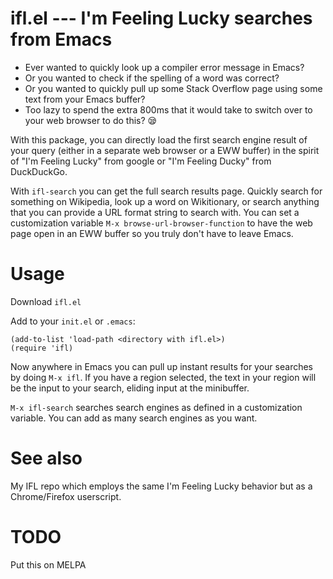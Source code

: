 # ifl.el --- I'm Feeling Lucky searches from Emacs

- Ever wanted to quickly look up a compiler error message in Emacs?
- Or you wanted to check if the spelling of a word was correct?
- Or you wanted to quickly pull up some Stack Overflow page using some text from your Emacs buffer?
- Too lazy to spend the extra 800ms that it would take to switch over to your web browser to do this? 😪

With this package, you can directly load the first search engine result of your query (either in a separate web browser or a EWW buffer) in the spirit of "I'm Feeling Lucky" from google or "I'm Feeling Ducky" from DuckDuckGo.

With `ifl-search` you can get the full search results page. Quickly search for something on Wikipedia, look up a word on Wikitionary, or search anything that you can provide a URL format string to search with. You can set a customization variable `M-x browse-url-browser-function` to have the web page open in an EWW buffer so you truly don't have to leave Emacs.

# Usage

Download `ifl.el`

Add to your `init.el` or `.emacs`:

	(add-to-list 'load-path <directory with ifl.el>)
	(require 'ifl)

Now anywhere in Emacs you can pull up instant results for your searches by doing `M-x ifl`. If you have a region selected, the text in your region will be the input to your search, eliding input at the minibuffer.

`M-x ifl-search` searches search engines as defined in a customization variable. You can add as many search engines as you want.

# See also

My IFL repo which employs the same I'm Feeling Lucky behavior but as a Chrome/Firefox userscript.

# TODO

Put this on MELPA
